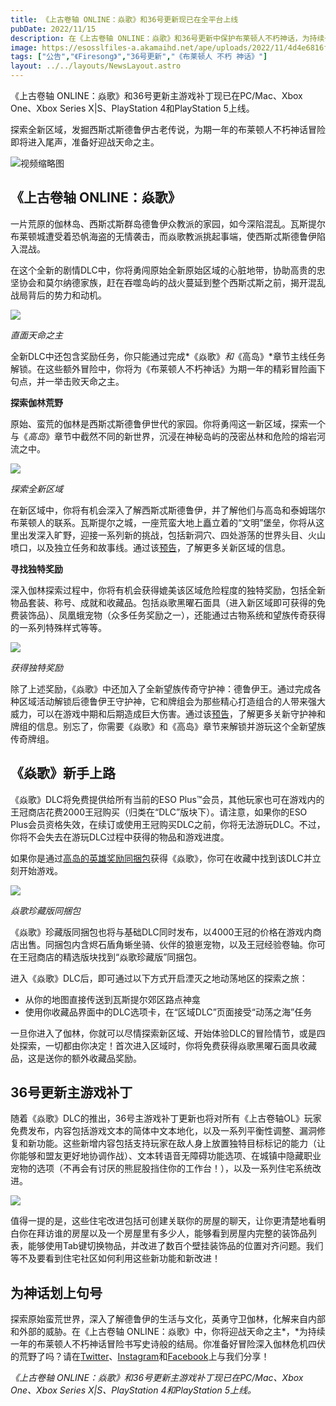 ```yaml
---
title: 《上古卷轴 ONLINE：焱歌》和36号更新现已在全平台上线
pubDate: 2022/11/15
description: 在《上古卷轴 ONLINE：焱歌》和36号更新中保护布莱顿人不朽神话，为持续一年的冒险划上句号。
image: https://esosslfiles-a.akamaihd.net/ape/uploads/2022/11/4d4e6816f31e84c0e13b65e170059659.jpg
tags: ["公告","《Firesong》","36号更新","《布莱顿人 不朽 神话》"]
layout: ../../layouts/NewsLayout.astro
---
```


《上古卷轴 ONLINE：焱歌》和36号更新主游戏补丁现已在PC/Mac、Xbox One、Xbox Series X|S、PlayStation 4和PlayStation 5上线。

探索全新区域，发掘西斯忒斯德鲁伊古老传说，为期一年的布莱顿人不朽神话冒险即将进入尾声，准备好迎战天命之主。

![视频缩略图](https://i.ytimg.com/vi/f3EuYCPCIYk/maxresdefault.jpg)

## 《上古卷轴 ONLINE：焱歌》

一片荒原的伽林岛、西斯忒斯群岛德鲁伊众教派的家园，如今深陷混乱。瓦斯提尔布莱顿城遭受着恐帆海盗的无情袭击，而焱歌教派挑起事端，使西斯忒斯德鲁伊陷入混战。

在这个全新的剧情DLC中，你将勇闯原始全新原始区域的心脏地带，协助高贵的忠坚协会和莫尔纳德家族，赶在吞噬岛屿的战火蔓延到整个西斯忒斯之前，揭开混乱战局背后的势力和动机。

![](https://esosslfiles-a.akamaihd.net/ape/uploads/2022/09/2076660611d3aed5215287b697cda001.jpg)

*直面天命之主*

全新DLC中还包含奖励任务，你只能通过完成*《焱歌》*和*《高岛》*章节主线任务解锁。在这些额外冒险中，你将为《布莱顿人不朽神话》为期一年的精彩冒险画下句点，并一举击败天命之主。

**探索伽林荒野**

原始、蛮荒的伽林是西斯忒斯德鲁伊世代的家园。你将勇闯这一新区域，探索一个与《*高岛*》章节中截然不同的新世界，沉浸在神秘岛屿的茂密丛林和危险的熔岩河流之中。

![](https://esosslfiles-a.akamaihd.net/ape/uploads/2022/10/4a76830bb61fde86da3e693ee47a343f.jpg)

*探索全新区域*

在新区域中，你将有机会深入了解西斯忒斯德鲁伊，并了解他们与高岛和泰姆瑞尔布莱顿人的联系。瓦斯提尔之城，一座荒蛮大地上矗立着的“文明”堡垒，你将从这里出发深入旷野，迎接一系列新的挑战，包括新洞穴、四处游荡的世界头目、火山喷口，以及独立任务和故事线。通过该[预告](https://www.elderscrollsonline.com/cn/news/post/63087)，了解更多关新区域的信息。

**寻找独特奖励**

深入伽林探索过程中，你将有机会获得媲美该区域危险程度的独特奖励，包括全新物品套装、称号、成就和收藏品。包括焱歌黑曜石面具（进入新区域即可获得的免费装饰品）、凤凰蛾宠物（众多任务奖励之一），还能通过古物系统和望族传奇获得的一系列特殊样式等等。

![](https://esosslfiles-a.akamaihd.net/ape/uploads/2022/11/86c91038e846ed1edc2dfad29024eb03.jpg)

*获得独特奖励*

除了上述奖励，《焱歌》中还加入了全新望族传奇守护神：德鲁伊王。通过完成各种区域活动解锁后德鲁伊王守护神，它和牌组会为那些精心打造组合的人带来强大威力，可以在游戏中期和后期造成巨大伤害。通过该[预告](https://www.elderscrollsonline.com/cn/news/post/63009)，了解更多关新守护神和牌组的信息。别忘了，你需要《焱歌》和《高岛》章节来解锁并游玩这个全新望族传奇牌组。

## 《焱歌》新手上路

《焱歌》DLC将免费提供给所有当前的ESO Plus™会员，其他玩家也可在游戏内的王冠商店花费2000王冠购买（归类在“DLC”版块下）。请注意，如果你的ESO Plus会员资格失效，在续订或使用王冠购买DLC之前，你将无法游玩DLC。不过，你将不会失去在游玩DLC过程中获得的物品和游戏进度。

如果你是通过[高岛的英雄奖励同捆包](https://www.elderscrollsonline.com/cn/news/post/63067)获得《焱歌》，你可在收藏中找到该DLC并立刻开始游戏。

![](https://esosslfiles-a.akamaihd.net/ape/uploads/2022/11/f491aad23e3a7469ff2bc68eb58bdb9e.jpg)

*焱歌珍藏版同捆包*

《焱歌》珍藏版同捆包也将与基础DLC同时发布，以4000王冠的价格在游戏内商店出售。同捆包内含烬石盾角蜥坐骑、伙伴的狼崽宠物，以及王冠经验卷轴。你可在王冠商店的精选版块找到“焱歌珍藏版”同捆包。

进入《焱歌》DLC后，即可通过以下方式开启湮灭之地动荡地区的探索之旅：

* 从你的地图直接传送到瓦斯提尔郊区路点神龛
* 使用你收藏品界面中的DLC选项卡，在“区域DLC”页面接受“动荡之海”任务

一旦你进入了伽林，你就可以尽情探索新区域、开始体验DLC的冒险情节，或是四处探索，一切都由你决定！首次进入区域时，你将免费获得焱歌黑曜石面具收藏品，这是送你的额外收藏品奖励。

## 36号更新主游戏补丁

随着《焱歌》DLC的推出，36号主游戏补丁更新也将对所有《上古卷轴OL》玩家免费发布，内容包括游戏文本的简体中文本地化，以及一系列平衡性调整、漏洞修复和新功能。这些新增内容包括支持玩家在敌人身上放置独特目标标记的能力（让你能够和盟友更好地协调作战）、文本转语音无障碍功能选项、在城镇中隐藏职业宠物的选项（不再会有讨厌的熊屁股挡住你的工作台！），以及一系列住宅系统改进。

![](https://esosslfiles-a.akamaihd.net/ape/uploads/2022/11/01c797091ab01d877914ff12d442b77d.jpg)

值得一提的是，这些住宅改进包括可创建关联你的房屋的聊天，让你更清楚地看明白你在拜访谁的房屋以及一个房屋里有多少人，能够看到房屋内完整的装饰品列表，能够使用Tab键切换物品，并改进了数百个壁挂装饰品的位置对齐问题。我们等不及要看到住宅社区如何利用这些新功能和新改进！

## 为神话划上句号

探索原始蛮荒世界，深入了解德鲁伊的生活与文化，英勇守卫伽林，化解来自内部和外部的威胁。在《上古卷轴 ONLINE：焱歌》中，你将迎战天命之主*，*为持续一年的布莱顿人不朽神话冒险书写史诗般的结局。你准备好冒险深入伽林危机四伏的荒野了吗？请在[Twitter](https://twitter.com/TESOnline)、[Instagram](https://www.instagram.com/elderscrollsonline/)和[Facebook](https://www.facebook.com/ElderScrollsOnline)上与我们分享！

*《上古卷轴 ONLINE：焱歌》和36号更新主游戏补丁现已在PC/Mac、Xbox One、Xbox Series X|S、PlayStation 4和PlayStation 5上线。*
